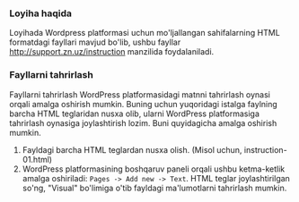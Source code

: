 ### Loyiha haqida
Loyihada Wordpress platformasi uchun mo'ljallangan sahifalarning HTML formatdagi fayllari mavjud bo'lib, ushbu fayllar http://support.zn.uz/instruction manzilida foydalaniladi.
### Fayllarni tahrirlash
Fayllarni tahrirlash WordPress platformasidagi matnni tahrirlash oynasi orqali amalga oshirish mumkin. Buning uchun yuqoridagi istalga faylning barcha HTML teglaridan nusxa olib, ularni WordPress platformasiga tahrirlash oynasiga joylashtirish lozim. Buni quyidagicha amalga oshirish mumkin.
1. Fayldagi barcha HTML teglardan nusxa olish. (Misol uchun, instruction-01.html)
2. WordPress platformasining boshqaruv paneli orqali ushbu ketma-ketlik amalga oshiriladi: `Pages -> Add new -> Text`. HTML teglar joylashtirilgan so'ng, "Visual" bo'limiga o'tib fayldagi ma'lumotlarni tahrirlash mumkin.
